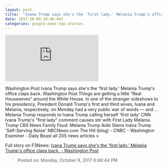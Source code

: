 ```yaml
---
layout: post
title:  "Ivana Trump says she's the 'first lady.' Melania Trump's office claps back. - Washington Post"
date: 2017-10-09 18:46:44Z
categories: google-news-top-stories
---
```


![Ivana Trump says she's the 'first lady.' Melania Trump's office claps back. - Washington Post](https://img.washingtonpost.com/pbox.php?url=http://img.washingtonpost.com/blogs/reliable-source/files/2017/10/flotus.jpg&w=1484&op=resize&opt=1&filter=antialias&t=20170517)

Washington Post Ivana Trump says she's the 'first lady.' Melania Trump's office claps back. Washington Post Things are getting a little “Real Housewives” around the White House. In one of the stranger sideshows to his presidency, President Donald Trump's first and third wives, Ivana and Melania, respectively, on Monday had a very public war of words — and ... Melania Trump responds to Ivana Trump calling herself 'first lady' CNN Ivana Trump's "first lady" comment causes stir with First Lady Melania Trump CBS News Family Feud: Melania Trump Aide Slams Ivana Trump 'Self-Serving Noise' NBCNews.com The Hill (blog) - CNBC - Washington Examiner - Daily Beast all 205 news articles »


Full story on F3News: [Ivana Trump says she's the 'first lady.' Melania Trump's office claps back. - Washington Post](http://www.f3nws.com/n/PeqmqE)

> Posted on: Monday, October 9, 2017 6:46:44 PM
